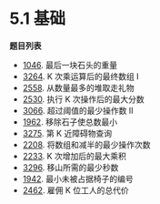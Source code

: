 # 5.1 基础

**题目列表**

- [1046](https://leetcode.cn/problems/last-stone-weight/description/). 最后一块石头的重量
- [3264](https://leetcode.cn/problems/final-array-state-after-k-multiplication-operations-i/description/). K 次乘运算后的最终数组 I
- [2558](https://leetcode.cn/problems/take-gifts-from-the-richest-pile/description/). 从数量最多的堆取走礼物
- [2530](https://leetcode.cn/problems/maximal-score-after-applying-k-operations/description/). 执行 K 次操作后的最大分数
- [3066](https://leetcode.cn/problems/minimum-operations-to-exceed-threshold-value-ii/description/). 超过阈值的最少操作数 II
- [1962](https://leetcode.cn/problems/remove-stones-to-minimize-the-total/description/). 移除石子使总数最小
- [3275](https://leetcode.cn/problems/k-th-nearest-obstacle-queries/description/). 第 K 近障碍物查询
- [2208](https://leetcode.cn/problems/minimum-operations-to-halve-array-sum/description/). 将数组和减半的最少操作次数
- [2233](https://leetcode.cn/problems/maximum-product-after-k-increments/description/). K 次增加后的最大乘积
- [3296](https://leetcode.cn/problems/minimum-number-of-seconds-to-make-mountain-height-zero/description/). 移山所需的最少秒数
- [1942](https://leetcode.cn/problems/the-number-of-the-smallest-unoccupied-chair/description/). 最小未被占据椅子的编号
- [2462](https://leetcode.cn/problems/total-cost-to-hire-k-workers/description/). 雇佣 K 位工人的总代价
